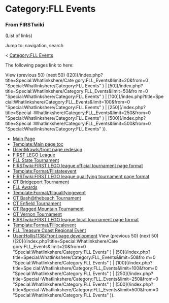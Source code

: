 # Category:FLL Events

### From FIRSTwiki

(List of links)

Jump to: navigation, search

&lt; [Category:FLL Events](/index.php?title=Category:FLL_Events&redirect=no
"Category:FLL Events" )  

The following pages link to here:

View (previous 50) (next 50) ([20](/index.php?title=Special:Whatlinkshere/Cate
gory:FLL_Events&limit=20&from=0 "Special:Whatlinkshere/Category:FLL Events" )
| [50](/index.php?title=Special:Whatlinkshere/Category:FLL_Events&limit=50&fro
m=0 "Special:Whatlinkshere/Category:FLL Events" ) | [100](/index.php?title=Spe
cial:Whatlinkshere/Category:FLL_Events&limit=100&from=0
"Special:Whatlinkshere/Category:FLL Events" ) | [250](/index.php?title=Special
:Whatlinkshere/Category:FLL_Events&limit=250&from=0
"Special:Whatlinkshere/Category:FLL Events" ) | [500](/index.php?title=Special
:Whatlinkshere/Category:FLL_Events&limit=500&from=0
"Special:Whatlinkshere/Category:FLL Events" )).

  * [Main Page](/index.php/Main_Page "Main Page" )
  * [Template:Main page toc](/index.php/Template:Main_page_toc "Template:Main page toc" )
  * [User:Mrawls/front page redesign](/index.php/User:Mrawls/front_page_redesign "User:Mrawls/front page redesign" )
  * [FIRST LEGO League](/index.php/FIRST_LEGO_League "FIRST LEGO League" )
  * [FLL State Tournament](/index.php/FLL_State_Tournament "FLL State Tournament" )
  * [FIRSTwiki:FIRST LEGO league official tournament page format](/index.php/FIRSTwiki:FIRST_LEGO_league_official_tournament_page_format "FIRSTwiki:FIRST LEGO league official tournament page format" )
  * [Template:Format/Fllstateevent](/index.php/Template:Format/Fllstateevent "Template:Format/Fllstateevent" )
  * [FIRSTwiki:FIRST LEGO league qualifying tournament page format](/index.php/FIRSTwiki:FIRST_LEGO_league_qualifying_tournament_page_format "FIRSTwiki:FIRST LEGO league qualifying tournament page format" )
  * [CT Bridgeport Tournament](/index.php/CT_Bridgeport_Tournament "CT Bridgeport Tournament" )
  * [FLL Awards](/index.php/FLL_Awards "FLL Awards" )
  * [Template:Format/fllqualifyingevent](/index.php/Template:Format/fllqualifyingevent "Template:Format/fllqualifyingevent" )
  * [CT Bash@thebeach Tournament](/index.php/CT_Bash%40thebeach_Tournament "CT Bash@thebeach Tournament" )
  * [CT Enfield Tournament](/index.php/CT_Enfield_Tournament "CT Enfield Tournament" )
  * [CT Ragged Mountain Tournament](/index.php/CT_Ragged_Mountain_Tournament "CT Ragged Mountain Tournament" )
  * [CT Vernon Tournament](/index.php/CT_Vernon_Tournament "CT Vernon Tournament" )
  * [FIRSTwiki:FIRST LEGO league local tournament page format](/index.php/FIRSTwiki:FIRST_LEGO_league_local_tournament_page_format "FIRSTwiki:FIRST LEGO league local tournament page format" )
  * [Template:Format/Flllocalevent](/index.php/Template:Format/Flllocalevent "Template:Format/Flllocalevent" )
  * [FLL Treasure Coast Regional Event](/index.php/FLL_Treasure_Coast_Regional_Event "FLL Treasure Coast Regional Event" )
  * [User:Hollis1138/Front page development](/index.php/User:Hollis1138/Front_page_development "User:Hollis1138/Front page development" )
View (previous 50) (next 50) ([20](/index.php?title=Special:Whatlinkshere/Cate
gory:FLL_Events&limit=20&from=0 "Special:Whatlinkshere/Category:FLL Events" )
| [50](/index.php?title=Special:Whatlinkshere/Category:FLL_Events&limit=50&fro
m=0 "Special:Whatlinkshere/Category:FLL Events" ) | [100](/index.php?title=Spe
cial:Whatlinkshere/Category:FLL_Events&limit=100&from=0
"Special:Whatlinkshere/Category:FLL Events" ) | [250](/index.php?title=Special
:Whatlinkshere/Category:FLL_Events&limit=250&from=0
"Special:Whatlinkshere/Category:FLL Events" ) | [500](/index.php?title=Special
:Whatlinkshere/Category:FLL_Events&limit=500&from=0
"Special:Whatlinkshere/Category:FLL Events" )).

